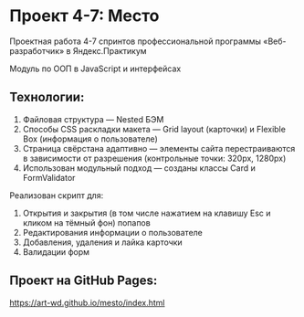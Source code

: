 # Проект 4-7: Место

Проектная работа 4-7 спринтов профессиональной программы «Веб-разработчик» в Яндекс.Практикум

Модуль по ООП в JavaScript и интерфейсах

## Технологии:

1. Файловая структура — Nested БЭМ
2. Способы CSS раскладки макета — Grid layout (карточки) и Flexible Box (информация о пользователе)
3. Страница свёрстана адаптивно — элементы сайта перестраиваются в зависимости от разрешения (контрольные точки: 320px, 1280px)
4. Использован модульный подход — созданы классы Card и FormValidator

Реализован скрипт для:
1. Открытия и закрытия (в том числе нажатием на клавишу Esc и кликом на тёмный фон) попапов
2. Редактирования информации о пользователе
3. Добавления, удаления и лайка карточки
4. Валидации форм

## Проект на GitHub Pages:
https://art-wd.github.io/mesto/index.html
